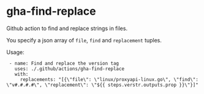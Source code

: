 # gha-find-replace
Github action to find and replace strings in files.

You specify a json array of `file`, `find` and `replacement` tuples.

Usage:
```
 - name: Find and replace the version tag
   uses: ./.github/actions/gha-find-replace
   with:
     replacements: "[{\"file\": \"linux/proxyapi-linux.go\", \"find\": \"v#.#.#.#\", \"replacement\": \"${{ steps.verstr.outputs.prop }}\"}]"
```
